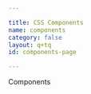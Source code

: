 ```yaml
---

title: CSS Components
name: components
category: false
layout: q+tq
id: components-page

---
```


<p class="lead">Components</p>